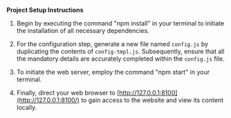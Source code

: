 **Project Setup Instructions**

1.  Begin by executing the command "npm install" in your terminal to initiate the installation of all necessary dependencies.
    
2.  For the configuration step, generate a new file named `config.js` by duplicating the contents of `config-tmpl.js`. Subsequently, ensure that all the mandatory details are accurately completed within the `config.js` file.
    
3.  To initiate the web server, employ the command "npm start" in your terminal.
    
4.  Finally, direct your web browser to [http://127.0.0.1:8100](http://127.0.0.1:8100/) to gain access to the website and view its content locally.